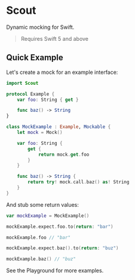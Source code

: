 # Scout
Dynamic mocking for Swift.

> Requires Swift 5 and above

## Quick Example
Let's create a mock for an example interface:

```swift
import Scout

protocol Example {
    var foo: String { get }

    func baz() -> String
}

class MockExample : Example, Mockable {
    let mock = Mock()

    var foo: String {
        get {
            return mock.get.foo
        }
    }

    func baz() -> String {
        return try! mock.call.baz() as! String
    }
}
```

And stub some return values:

```swift
var mockExample = MockExample()

mockExample.expect.foo.to(return: "bar")

mockExample.foo // "bar"

mockExample.expect.baz().to(return: "buz")

mockExample.baz() // "buz"
```

See the Playground for more examples.
